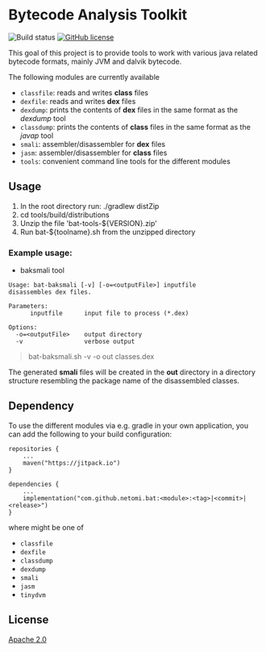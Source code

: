 # Bytecode Analysis Toolkit

![Build status](https://github.com/netomi/bat/workflows/build-status/badge.svg)
[![GitHub license](https://img.shields.io/github/license/netomi/bat)](https://github.com/netomi/bat/blob/master/LICENSE)

This goal of this project is to provide tools to work with various java related bytecode formats, mainly JVM and dalvik bytecode.

The following modules are currently available

* `classfile`: reads and writes **class** files
* `dexfile`: reads and writes **dex** files
* `dexdump`: prints the contents of **dex** files in the same format as the _dexdump_ tool
* `classdump`: prints the contents of **class** files in the same format as the _javap_ tool
* `smali`: assembler/disassembler for **dex** files
* `jasm`: assembler/disassembler for **class** files
* `tools`: convenient command line tools for the different modules

## Usage

1. In the root directory run: ./gradlew distZip
2. cd tools/build/distributions
3. Unzip the file 'bat-tools-${VERSION}.zip'
4. Run bat-${toolname}.sh from the unzipped directory

### Example usage:

* baksmali tool

```shell
Usage: bat-baksmali [-v] [-o=<outputFile>] inputfile
disassembles dex files.

Parameters:
      inputfile      input file to process (*.dex)

Options:
  -o=<outputFile>    output directory
  -v                 verbose output

```
> bat-baksmali.sh -v -o out classes.dex

The generated **smali** files will be created in the **out** directory in a directory structure resembling the package name of the disassembled classes.

## Dependency

To use the different modules via e.g. gradle in your own application, you can add the following to your build configuration:

```
repositories {
    ...
    maven("https://jitpack.io")
}

dependencies {
    ...
    implementation("com.github.netomi.bat:<module>:<tag>|<commit>|<release>")
}
```

where **<module>** might be one of

* `classfile` 
* `dexfile`
* `classdump`
* `dexdump`
* `smali`
* `jasm`
* `tinydvm`

## License
[Apache 2.0](http://www.apache.org/licenses/LICENSE-2.0.html)
